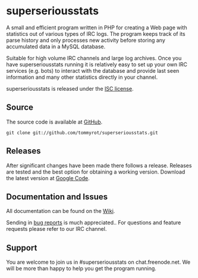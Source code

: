 superseriousstats
=================

A small and efficient program written in PHP for creating a Web page with statistics out of various types of IRC logs. The program keeps track of its parse history and only processes new activity before storing any accumulated data in a MySQL database.

Suitable for high volume IRC channels and large log archives. Once you have superseriousstats running it is relatively easy to set up your own IRC services (e.g. bots) to interact with the database and provide last seen information and many other statistics directly in your channel.

superseriousstats is released under the [ISC license](http://opensource.org/licenses/isc-license.txt).

Source
------

The source code is available at [GitHub](https://github.com/tommyrot/superseriousstats).

    git clone git://github.com/tommyrot/superseriousstats.git

Releases
--------

After significant changes have been made there follows a release. Releases are tested and the best option for obtaining a working version. Download the latest version at [Google Code](http://code.google.com/p/superseriousstats/downloads/list).

Documentation and Issues
------------------------

All documentation can be found on the [Wiki](https://github.com/tommyrot/superseriousstats/wiki).

Sending in [bug reports](https://github.com/tommyrot/superseriousstats/issues) is much appreciated.. For questions and feature requests please refer to our IRC channel.

Support
-------

You are welcome to join us in #superseriousstats on chat.freenode.net. We will be more than happy to help you get the program running.
